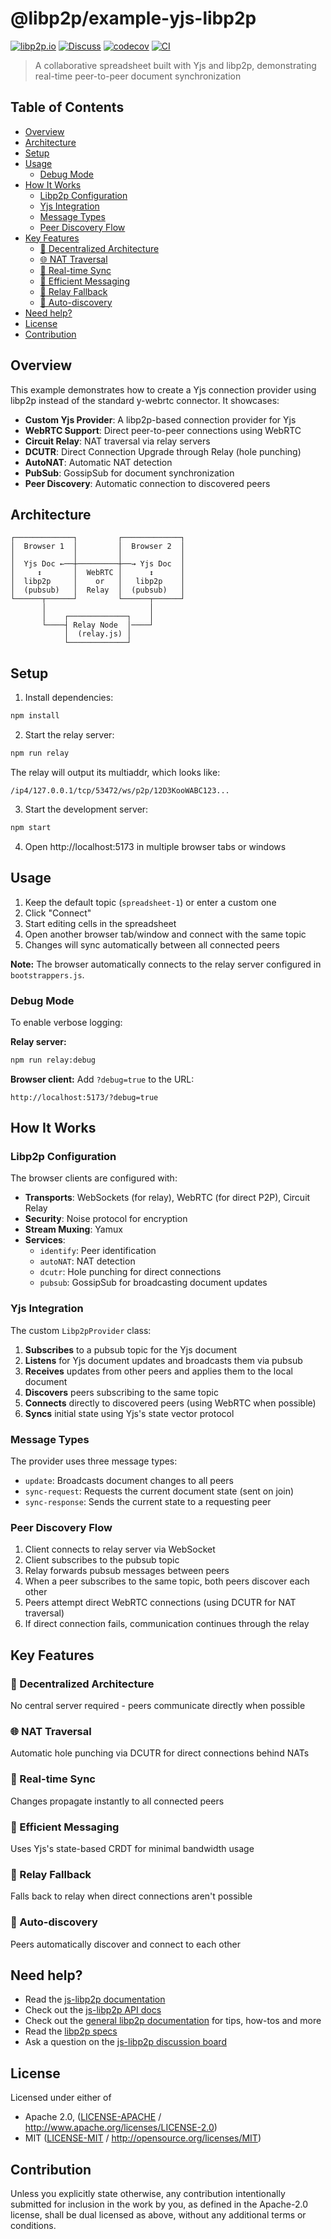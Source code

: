 # @libp2p/example-yjs-libp2p <!-- omit in toc -->

[![libp2p.io](https://img.shields.io/badge/project-libp2p-yellow.svg?style=flat-square)](http://libp2p.io/)
[![Discuss](https://img.shields.io/discourse/https/discuss.libp2p.io/posts.svg?style=flat-square)](https://discuss.libp2p.io)
[![codecov](https://img.shields.io/codecov/c/github/libp2p/js-libp2p-examples.svg?style=flat-square)](https://codecov.io/gh/libp2p/js-libp2p-examples)
[![CI](https://img.shields.io/github/actions/workflow/status/libp2p/js-libp2p-examples/ci.yml?branch=main\&style=flat-square)](https://github.com/libp2p/js-libp2p-examples/actions/workflows/ci.yml?query=branch%3Amain)

> A collaborative spreadsheet built with Yjs and libp2p, demonstrating real-time peer-to-peer document synchronization

## Table of Contents <!-- omit in toc -->

- [Overview](#overview)
- [Architecture](#architecture)
- [Setup](#setup)
- [Usage](#usage)
  - [Debug Mode](#debug-mode)
- [How It Works](#how-it-works)
  - [Libp2p Configuration](#libp2p-configuration)
  - [Yjs Integration](#yjs-integration)
  - [Message Types](#message-types)
  - [Peer Discovery Flow](#peer-discovery-flow)
- [Key Features](#key-features)
  - [🔗 Decentralized Architecture](#-decentralized-architecture)
  - [🌐 NAT Traversal](#-nat-traversal)
  - [🔄 Real-time Sync](#-real-time-sync)
  - [📡 Efficient Messaging](#-efficient-messaging)
  - [🔌 Relay Fallback](#-relay-fallback)
  - [🤝 Auto-discovery](#-auto-discovery)
- [Need help?](#need-help)
- [License](#license)
- [Contribution](#contribution)

## Overview

This example demonstrates how to create a Yjs connection provider using libp2p instead of the standard y-webrtc connector. It showcases:

- **Custom Yjs Provider**: A libp2p-based connection provider for Yjs
- **WebRTC Support**: Direct peer-to-peer connections using WebRTC
- **Circuit Relay**: NAT traversal via relay servers
- **DCUTR**: Direct Connection Upgrade through Relay (hole punching)
- **AutoNAT**: Automatic NAT detection
- **PubSub**: GossipSub for document synchronization
- **Peer Discovery**: Automatic connection to discovered peers

## Architecture

```
┌─────────────┐         ┌─────────────┐
│  Browser 1  │         │  Browser 2  │
│             │         │             │
│  Yjs Doc ←──┼─────────┼──→ Yjs Doc  │
│     ↕       │  WebRTC │      ↕      │
│  libp2p     │    or   │   libp2p    │
│  (pubsub)   │  Relay  │  (pubsub)   │
└──────┬──────┘         └──────┬──────┘
       │                       │
       │    ┌─────────────┐    │
       └────┤ Relay Node  │────┘
            │  (relay.js) │
            └─────────────┘
```

## Setup

1. Install dependencies:
```bash
npm install
```

2. Start the relay server:
```bash
npm run relay
```

The relay will output its multiaddr, which looks like:
```
/ip4/127.0.0.1/tcp/53472/ws/p2p/12D3KooWABC123...
```

3. Start the development server:
```bash
npm start
```

4. Open http://localhost:5173 in multiple browser tabs or windows

## Usage

1. Keep the default topic (`spreadsheet-1`) or enter a custom one
2. Click "Connect"
3. Start editing cells in the spreadsheet
4. Open another browser tab/window and connect with the same topic
5. Changes will sync automatically between all connected peers

**Note:** The browser automatically connects to the relay server configured in `bootstrappers.js`. 

### Debug Mode

To enable verbose logging:

**Relay server:**
```bash
npm run relay:debug
```

**Browser client:**
Add `?debug=true` to the URL:
```
http://localhost:5173/?debug=true
```

## How It Works

### Libp2p Configuration

The browser clients are configured with:

- **Transports**: WebSockets (for relay), WebRTC (for direct P2P), Circuit Relay
- **Security**: Noise protocol for encryption
- **Stream Muxing**: Yamux
- **Services**:
  - `identify`: Peer identification
  - `autoNAT`: NAT detection
  - `dcutr`: Hole punching for direct connections
  - `pubsub`: GossipSub for broadcasting document updates

### Yjs Integration

The custom `Libp2pProvider` class:

1. **Subscribes** to a pubsub topic for the Yjs document
2. **Listens** for Yjs document updates and broadcasts them via pubsub
3. **Receives** updates from other peers and applies them to the local document
4. **Discovers** peers subscribing to the same topic
5. **Connects** directly to discovered peers (using WebRTC when possible)
6. **Syncs** initial state using Yjs's state vector protocol

### Message Types

The provider uses three message types:

- `update`: Broadcasts document changes to all peers
- `sync-request`: Requests the current document state (sent on join)
- `sync-response`: Sends the current state to a requesting peer

### Peer Discovery Flow

1. Client connects to relay server via WebSocket
2. Client subscribes to the pubsub topic
3. Relay forwards pubsub messages between peers
4. When a peer subscribes to the same topic, both peers discover each other
5. Peers attempt direct WebRTC connections (using DCUTR for NAT traversal)
6. If direct connection fails, communication continues through the relay

## Key Features

### 🔗 Decentralized Architecture
No central server required - peers communicate directly when possible

### 🌐 NAT Traversal
Automatic hole punching via DCUTR for direct connections behind NATs

### 🔄 Real-time Sync
Changes propagate instantly to all connected peers

### 📡 Efficient Messaging
Uses Yjs's state-based CRDT for minimal bandwidth usage

### 🔌 Relay Fallback
Falls back to relay when direct connections aren't possible

### 🤝 Auto-discovery
Peers automatically discover and connect to each other

## Need help?

- Read the [js-libp2p documentation](https://github.com/libp2p/js-libp2p/tree/main/doc)
- Check out the [js-libp2p API docs](https://libp2p.github.io/js-libp2p/)
- Check out the [general libp2p documentation](https://docs.libp2p.io) for tips, how-tos and more
- Read the [libp2p specs](https://github.com/libp2p/specs)
- Ask a question on the [js-libp2p discussion board](https://github.com/libp2p/js-libp2p/discussions)

## License

Licensed under either of

- Apache 2.0, ([LICENSE-APACHE](LICENSE-APACHE) / <http://www.apache.org/licenses/LICENSE-2.0>)
- MIT ([LICENSE-MIT](LICENSE-MIT) / <http://opensource.org/licenses/MIT>)

## Contribution

Unless you explicitly state otherwise, any contribution intentionally submitted
for inclusion in the work by you, as defined in the Apache-2.0 license, shall be
dual licensed as above, without any additional terms or conditions.
